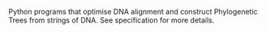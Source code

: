 Python programs that optimise DNA alignment and construct Phylogenetic Trees from strings of DNA. See specification for more details.
